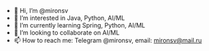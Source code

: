 - 👋 Hi, I’m @mironsv
- 👀 I’m interested in Java, Python, AI/ML
- 🌱 I’m currently learning Spring, Python, AI/ML
- 💞️ I’m looking to collaborate on AI/ML
- 📫 How to reach me: Telegram @mironsv, email: mironsv@mail.ru

